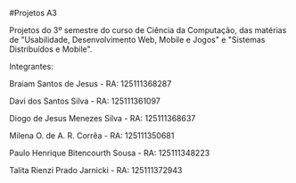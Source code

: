 #Projetos A3

Projetos do 3º semestre do curso de Ciência da Computação, das matérias de "Usabilidade, Desenvolvimento Web, Mobile e Jogos" e "Sistemas Distribuídos e Mobile".

Integrantes: 

Braiam Santos de Jesus - RA: 125111368287

Davi dos Santos Silva - RA: 125111361097

Diogo de Jesus Menezes Silva - RA: 125111368637

Milena O. de A. R. Corrêa - RA: 125111350681

Paulo Henrique Bitencourth Sousa - RA: 125111348223

Talita Rienzi Prado Jarnicki - RA: 125111372943

